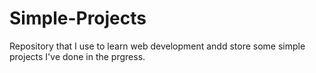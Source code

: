 # Simple-Projects
Repository that I use to learn web development andd store some simple projects I've done in the prgress.

